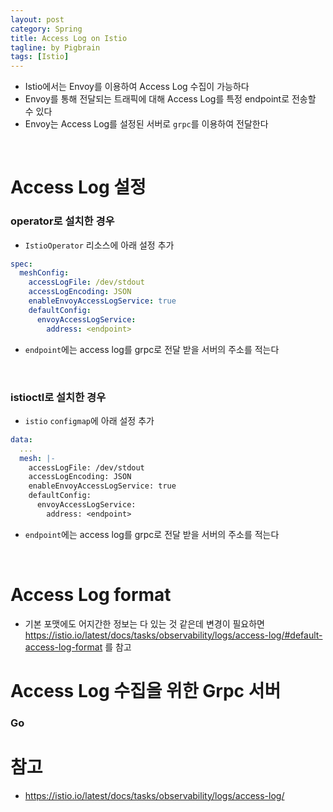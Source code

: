 ```yaml
---
layout: post
category: Spring
title: Access Log on Istio
tagline: by Pigbrain
tags: [Istio]
---
```

  
<!--more-->  
  
* Istio에서는 Envoy를 이용하여 Access Log 수집이 가능하다 
* Envoy를 통해 전달되는 트래픽에 대해 Access Log를 특정 endpoint로 전송할 수 있다
* Envoy는 Access Log를 설정된 서버로 `grpc`를 이용하여 전달한다  
  
<br>

# Access Log 설정 
### operator로 설치한 경우 
* `IstioOperator` 리소스에 아래 설정 추가

```yaml
spec:
  meshConfig:
    accessLogFile: /dev/stdout
    accessLogEncoding: JSON
    enableEnvoyAccessLogService: true
    defaultConfig:
      envoyAccessLogService: 
        address: <endpoint> 
```

* `endpoint`에는 access log를 grpc로 전달 받을 서버의 주소를 적는다 

<br>

### istioctl로 설치한 경우 
* `istio` `configmap`에 아래 설정 추가 

```yaml
data:
  ...
  mesh: |-
    accessLogFile: /dev/stdout
    accessLogEncoding: JSON
    enableEnvoyAccessLogService: true
    defaultConfig:
      envoyAccessLogService: 
        address: <endpoint> 
```

* `endpoint`에는 access log를 grpc로 전달 받을 서버의 주소를 적는다 

<br>

# Access Log format
* 기본 포맷에도 어지간한 정보는 다 있는 것 같은데 변경이 필요하면 https://istio.io/latest/docs/tasks/observability/logs/access-log/#default-access-log-format 를 참고


# Access Log 수집을 위한 Grpc 서버 
### Go 


# 참고 
* https://istio.io/latest/docs/tasks/observability/logs/access-log/
